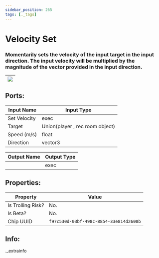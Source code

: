 ```yaml
---
sidebar_position: 265
tags: [._tags]
---
```


# Velocity Set


### Momentarily sets the velocity of the input target in the input direction. The input velocity will be multiplied by the magnitude of the vector provided in the input direction.

| ![](https://images-ext-2.discordapp.net/external/MPmIaQzlEPmgGWlgi-WxBBXt0Bjv_zWPkg1y1f_sy3s/https/www.recroomcircuits.com/image/circuit/absolute-value?width=206&height=108) |
|-----|

## Ports:

| Input Name | Input Type |
|-----------|-----------|
| Set Velocity | exec |
| Target | Union(player , rec room object) |
| Speed (m/s) | float |
| Direction | vector3 |

| Output Name | Output Type |
|-----------|-----------|
|  | exec |

## Properties:

| Property  | Value |
|-------------------|-----------|
| Is Trolling Risk? | No. |
| Is Beta? | No. |
| Chip UUID | `f97c530d-03bf-498c-8854-33e814d2600b` |

## Info:
._extrainfo